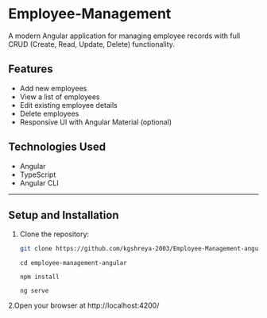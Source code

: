 # Employee-Management
A modern Angular application for managing employee records with full CRUD (Create, Read, Update, Delete) functionality.

## Features

- Add new employees  
- View a list of employees  
- Edit existing employee details  
- Delete employees  
- Responsive UI with Angular Material (optional)  

## Technologies Used

- Angular  
- TypeScript  
- Angular CLI    
---
## Setup and Installation

1. Clone the repository:  
   ```bash
   git clone https://github.com/kgshreya-2003/Employee-Management-angular
   ```
   ```
   cd employee-management-angular
   ```
   ```
   npm install
   ```
   ```
   ng serve
   ```
2.Open your browser at http://localhost:4200/
